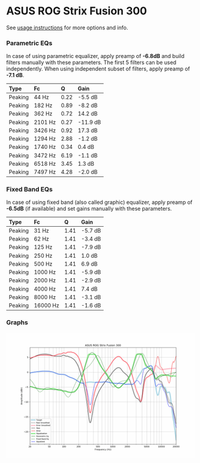# ASUS ROG Strix Fusion 300
See [usage instructions](https://github.com/jaakkopasanen/AutoEq#usage) for more options and info.

### Parametric EQs
In case of using parametric equalizer, apply preamp of **-6.8dB** and build filters manually
with these parameters. The first 5 filters can be used independently.
When using independent subset of filters, apply preamp of **-7.1 dB**.

| Type    | Fc      |    Q | Gain     |
|:--------|:--------|:-----|:---------|
| Peaking | 44 Hz   | 0.22 | -5.5 dB  |
| Peaking | 182 Hz  | 0.89 | -8.2 dB  |
| Peaking | 362 Hz  | 0.72 | 14.2 dB  |
| Peaking | 2101 Hz | 0.27 | -11.9 dB |
| Peaking | 3426 Hz | 0.92 | 17.3 dB  |
| Peaking | 1294 Hz | 2.88 | -1.2 dB  |
| Peaking | 1740 Hz | 0.34 | 0.4 dB   |
| Peaking | 3472 Hz | 6.19 | -1.1 dB  |
| Peaking | 6518 Hz | 3.45 | 1.3 dB   |
| Peaking | 7497 Hz | 4.28 | -2.0 dB  |

### Fixed Band EQs
In case of using fixed band (also called graphic) equalizer, apply preamp of **-6.5dB**
(if available) and set gains manually with these parameters.

| Type    | Fc       |    Q | Gain    |
|:--------|:---------|:-----|:--------|
| Peaking | 31 Hz    | 1.41 | -5.7 dB |
| Peaking | 62 Hz    | 1.41 | -3.4 dB |
| Peaking | 125 Hz   | 1.41 | -7.9 dB |
| Peaking | 250 Hz   | 1.41 | 1.0 dB  |
| Peaking | 500 Hz   | 1.41 | 6.9 dB  |
| Peaking | 1000 Hz  | 1.41 | -5.9 dB |
| Peaking | 2000 Hz  | 1.41 | -2.9 dB |
| Peaking | 4000 Hz  | 1.41 | 7.4 dB  |
| Peaking | 8000 Hz  | 1.41 | -3.1 dB |
| Peaking | 16000 Hz | 1.41 | -1.6 dB |

### Graphs
![](./ASUS%20ROG%20Strix%20Fusion%20300.png)